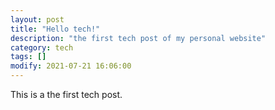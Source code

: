 ```yaml
---
layout: post
title: "Hello tech!"
description: "the first tech post of my personal website"
category: tech
tags: []
modify: 2021-07-21 16:06:00
---
```


This is a the first tech post.